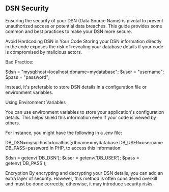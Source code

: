 ## DSN Security

Ensuring the security of your DSN (Data Source Name) is pivotal to prevent unauthorized access or potential data breaches. This guide provides some common and best practices to make your DSN more secure.

Avoid Hardcoding DSN in Your Code
Storing your DSN information directly in the code exposes the risk of revealing your database details if your code is compromised by malicious actors.

Bad Practice:

$dsn = "mysql:host=localhost;dbname=mydatabase";
$user = "username";
$pass = "password";

Instead, it's preferable to store DSN details in a configuration file or environment variables.

Using Environment Variables

You can use environment variables to store your application's configuration details. This helps shield this information even if your code is viewed by others.

For instance, you might have the following in a .env file:

DB_DSN=mysql:host=localhost;dbname=mydatabase
DB_USER=username
DB_PASS=password
In PHP, to access this information:


$dsn = getenv('DB_DSN');
$user = getenv('DB_USER');
$pass = getenv('DB_PASS');

Encryption
By encrypting and decrypting your DSN details, you can add an extra layer of security. However, this method is often considered overkill and must be done correctly; otherwise, it may introduce security risks.